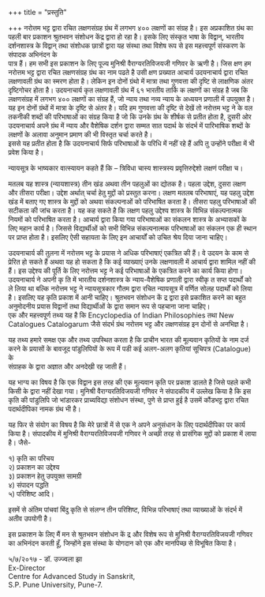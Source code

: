 +++
title = "प्रस्तुति"

+++
नरोत्तम भट्ट द्वारा रचित लक्षणसंग्रह ग्रंथ में लगभग ४०० लक्षणों का संग्रह है। इस अप्रकाशित ग्रंथ का 
पहली बार प्रकाशन श्रुतभवन संशोधन केंद्र द्वारा हो रहा है। इसके लिए संस्कृत भाषा के विद्वान्, भारतीय दर्शनशास्त्र 
के विद्वान् तथा संशोधक छात्रों द्वारा यह संस्था तथा विशेष रूप से इस महत्त्वपूर्ण संस्करण के संपादक अभिनंदन के  
पात्र हैं। हम सभी इस प्रकाशन के  लिए पूज्य मुनिश्री वैराग्यरतिविजयजी गणिवर के  ऋणी है।
जिस क्षण हम नरोत्तम भट्ट द्वारा रचित लक्षणसंग्रह ग्रंथ का नाम पढते है उसी क्षण प्रख्यात आचार्य 
उदयनाचार्य द्वारा रचित लक्षणावली ग्रंथ का स्मरण होता है। लेकिन इन दोनों ग्रंथो में मात्रा तथा गुणवत्ता की दृष्टि 
से लाक्षणिक अंतर दृष्टिगोचर होता है। उदयनाचार्य कृत लक्षणावली ग्रंथ में ६१ भारतीय तार्कि क लक्षणों का 
संग्रह है जब कि लक्षणसंग्रह में लगभग ४०० लक्षणों का संग्रह हैं, जो न्याय तथा नव्य न्याय के  अध्ययन प्रणाली 
में उपयुक्त है। यह इन दोनों ग्रंथों में मात्रा के  दृष्टि से अंतर है। यदि हम गुणवत्ता की दृष्टि से देखें तो नरोत्तम भट्ट ने 
के वल तकनीकी शब्दों की परिभाषाओं का संग्रह किया है जो कि उनके  ग्रंथ के  शीर्षक से प्रतीत होता है, दुसरी 
ओर उदयनाचार्य अपने ग्रंथ में न्याय और वैशेषिक दर्शन द्वारा सम्मत सात पदार्थ के  संदर्भ में पारिभाषिक शब्दों 
के  लक्षणों के  अलावा अनुमान प्रमाण की भी विस्तृत चर्चा करते है।    
इससे यह प्रतीत होता है कि उदयनाचार्य सिर्फ परिभाषाओं के  परिधि में नहीं रहे हैं अपि तु उन्होंने परीक्षा 
में भी प्रवेश किया है। 

न्यायसूत्र के  भाष्यकार वात्स्यायन कहते हैं कि –
त्रिविधा चास्य शास्त्रस्य प्रवृत्तिरुद्देशो लक्षणं परीक्षा च। 

मतलब यह शास्त्र (न्यायशास्त्र) तीन खंड अथवा तीन पहलुओं का द्योतक है। पहला उद्देश, दुसरा लक्षण 
और तीसरा परीक्षा। उद्देश अर्थात् चर्चा हेतु मुद्दों को प्रस्तुत करना। लक्षण मतलब परिभाषाएं, यह पहलु उद्देश खंड 
में बताए गए शास्त्र के मुद्दों को अथवा संकल्पनाओं को परिभाषित करता है। तीसरा पहलु परिभाषाओं की सटीकता 
की जांच करता है। यह कह सकते है कि लक्षण पहलु उद्देश्य शास्त्र के विभिन्न संकल्पनात्मक नियमों को परिभाषित 
करता है। आचार्य द्वारा किया गया परिभाषाओं का संकलन शास्त्र के  अभ्यासकों के  लिए महान कार्य है। जिससे 
विद्यार्थीओं को सभी विभिन्न संकल्पनात्मक परिभाषाओं का संकलन एक ही स्थान पर प्राप्त होता है। इसलिए ऐसी 
सहायता के  लिए इन आचार्यों को उचित श्रेय दिया जाना चाहिए।

उदयनाचार्य की तुलना में नरोत्तम भट्ट के प्रयास ने अधिक परिभाषाएं एकत्रित की हैं। वे उदयन के काम से 
प्रेरित हो सकते हैं अथवा यह हो सकता है कि कई व्याख्याएं उनके  लक्षणावली में आचार्य द्वारा शामिल नहीं की 
हैं। इस उद्देश्य की पूर्ति के  लिए नरोत्तम भट्ट ने कई परिभाषाओं के  एकत्रित करने का कार्य किया होगा।
उदयनाचार्य ने अपनी कृ ति में भारतीय दर्शनशास्त्र के  न्याय-वैशेषिक प्रणाली द्वारा स्वीकृ त सप्त 
पदार्थों को ले लिया था बल्कि नरोत्तम भट्ट ने न्यायसूत्रकार गौतम द्वारा रचित न्यायसूत्र में वर्णित सोलह 
पदार्थों को लिया है। इसलिए यह कृति प्रकाश में आनी चाहिए। श्रुतभवन संशोधन कें द्र द्वारा इसे प्रकाशित 
करने का बहुत अनुमोदनीय प्रयास विद्वानों तथा विद्यार्थीओं के  द्वारा समान रूप से पहचाना जाना चाहिए।  
एक और महत्त्वपूर्ण तथ्य यह है कि Encyclopedia of Indian Philosophies तथा New Catalogues 
Catalogarum जैसे संदर्भ ग्रंथ नरोत्तम भट्ट और लक्षणसंग्रह इन दोनों से अनभिज्ञ है।

यह तथ्य हमारे समक्ष एक और तथ्य उपस्थित करता है कि प्राचीन भारत की मूल्यवान कृतियों के  नाम 
दर्ज करने के  प्रयासों के  बावजूद पांडुलिपियों के  रूप में पडी कई अलग-अलग कृतियां सूचिपत्र (Catalogue) के  
संग्राहक के  द्वारा अज्ञात और अनदेखी रह जाती हैं। 

यह भाग्य का विषय है कि एक विद्वान इस तरह की एक मूल्यवान कृति पर प्रकाश डालते है जिसे पहले 
कभी किसी के  द्वारा नहीं देखा गया। मुनिश्री वैराग्यरतिविजयजी गणिवर ने संपादकीय में उल्लेख किया है कि 
इस कृति की पांडुलिपि जो भांडारकर प्राच्यविद्या संशोधन संस्था, पुणे से प्राप्त हुई है उसमें कौंडभट्ट द्वारा रचित 
पदार्थदीपिका नामक ग्रंथ भी है। 

यह फिर से संयोग का विषय है कि मेरे छात्रों में से एक ने अपने अनुसंधान के  लिए पदार्थदीपिका पर कार्य 
किया है। संपादकीय में मुनिश्री वैराग्यरतिविजयजी गणिवर ने अच्छी तरह से प्रासंगिक मुद्दों को प्रकाश में लाया 
है। जैसे-

१) कृति का परिचय   
२) प्रकाशन का उद्देश्य   
३) प्रकाशन हेतु उपयुक्त सामग्री   
४) संपादन पद्धति  
५) परिशिष्ट आदि।

इसमें से अंतिम पांचवां बिंदु कृति से संलग्न तीन परिशिष्ट, विभिन्न परिभाषाएं तथा व्याख्याओं के  संदर्भ में 
अतीव उपयोगी है। 

इस प्रकाशन के  लिए मैं मन से श्रुतभवन संशोधन कें द्र और विशेष रूप से मुनिश्री वैराग्यरतिविजयजी 
गणिवर का अभिनंदन करती हूँ, जिन्होंने इस संस्था के  योगदान को एक और मानपिच्छ से विभूषित किया है। 

५/७/२०१७                      - डॉ. उज्ज्वला झा  
Ex-Director   
Centre for Advanced Study in Sanskrit,   
S.P. Pune University, Pune-7.


